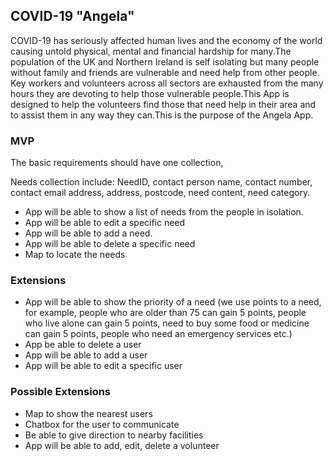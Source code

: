 ## COVID-19 "Angela"

COVID-19 has seriously affected human lives and the economy of the world causing untold physical, mental and financial hardship for many.The population of the UK and Northern Ireland is self isolating but many people without family and friends are vulnerable and need help from other people. Key workers and volunteers across all sectors are exhausted from the many hours they are devoting to help those vulnerable people.This App is designed to help the volunteers find those that need help in their area and to assist them in any way they can.This is the purpose of the Angela App.

### MVP

The basic requirements should have one collection,

Needs collection include: NeedID, contact person name, contact number, contact email address, address, postcode, need content, need category.

- App will be able to show a list of needs from the people in isolation.
- App will be able to edit a specific need
- App will be able to add a need.
- App will be able to delete a specific need
- Map to locate the needs

### Extensions

- App will be able to show the priority of a need (we use points to a need, for example, people who are older than 75 can gain 5 points, people who live alone can gain 5 points, need to buy some food or medicine can gain 5 points, people who need an emergency services etc.) 
- App be able to delete a user
- App will be able to add a user 
- App will be able to edit a specific user

### Possible Extensions
- Map to show the nearest users
- Chatbox for the user to communicate
- Be able to give direction to nearby facilities
- App will be able to add, edit, delete a volunteer
